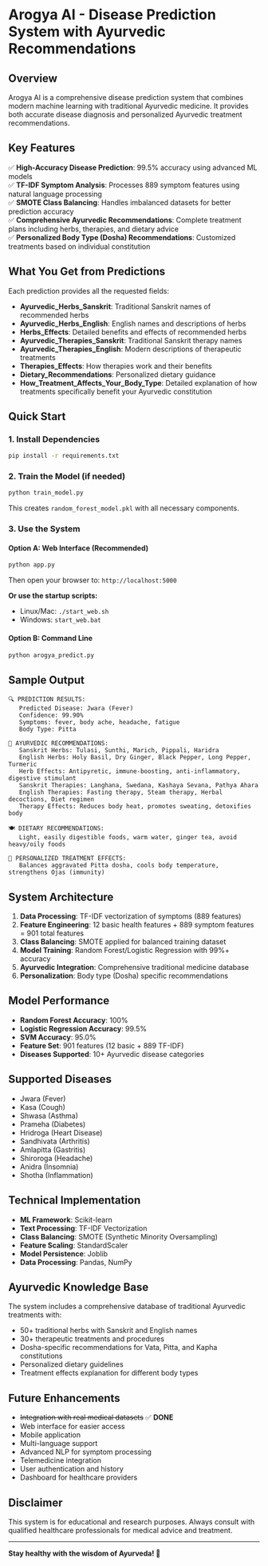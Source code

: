 # Arogya AI - Disease Prediction System with Ayurvedic Recommendations

## Overview

Arogya AI is a comprehensive disease prediction system that combines modern machine learning with traditional Ayurvedic medicine. It provides both accurate disease diagnosis and personalized Ayurvedic treatment recommendations.

## Key Features

✅ **High-Accuracy Disease Prediction**: 99.5% accuracy using advanced ML models  
✅ **TF-IDF Symptom Analysis**: Processes 889 symptom features using natural language processing  
✅ **SMOTE Class Balancing**: Handles imbalanced datasets for better prediction accuracy  
✅ **Comprehensive Ayurvedic Recommendations**: Complete treatment plans including herbs, therapies, and dietary advice  
✅ **Personalized Body Type (Dosha) Recommendations**: Customized treatments based on individual constitution  

## What You Get from Predictions

Each prediction provides all the requested fields:

- **Ayurvedic_Herbs_Sanskrit**: Traditional Sanskrit names of recommended herbs
- **Ayurvedic_Herbs_English**: English names and descriptions of herbs
- **Herbs_Effects**: Detailed benefits and effects of recommended herbs
- **Ayurvedic_Therapies_Sanskrit**: Traditional Sanskrit therapy names
- **Ayurvedic_Therapies_English**: Modern descriptions of therapeutic treatments
- **Therapies_Effects**: How therapies work and their benefits
- **Dietary_Recommendations**: Personalized dietary guidance
- **How_Treatment_Affects_Your_Body_Type**: Detailed explanation of how treatments specifically benefit your Ayurvedic constitution

## Quick Start

### 1. Install Dependencies
```bash
pip install -r requirements.txt
```

### 2. Train the Model (if needed)
```bash
python train_model.py
```
This creates `random_forest_model.pkl` with all necessary components.

### 3. Use the System

#### Option A: Web Interface (Recommended)
```bash
python app.py
```
Then open your browser to: `http://localhost:5000`

**Or use the startup scripts:**
- Linux/Mac: `./start_web.sh`
- Windows: `start_web.bat`

#### Option B: Command Line
```bash
python arogya_predict.py
```


## Sample Output

```
🔍 PREDICTION RESULTS:
   Predicted Disease: Jwara (Fever)
   Confidence: 99.90%
   Symptoms: fever, body ache, headache, fatigue
   Body Type: Pitta

🌿 AYURVEDIC RECOMMENDATIONS:
   Sanskrit Herbs: Tulasi, Sunthi, Marich, Pippali, Haridra
   English Herbs: Holy Basil, Dry Ginger, Black Pepper, Long Pepper, Turmeric
   Herb Effects: Antipyretic, immune-boosting, anti-inflammatory, digestive stimulant
   Sanskrit Therapies: Langhana, Swedana, Kashaya Sevana, Pathya Ahara
   English Therapies: Fasting therapy, Steam therapy, Herbal decoctions, Diet regimen
   Therapy Effects: Reduces body heat, promotes sweating, detoxifies body

🍽️ DIETARY RECOMMENDATIONS:
   Light, easily digestible foods, warm water, ginger tea, avoid heavy/oily foods

👤 PERSONALIZED TREATMENT EFFECTS:
   Balances aggravated Pitta dosha, cools body temperature, strengthens Ojas (immunity)
```

## System Architecture

1. **Data Processing**: TF-IDF vectorization of symptoms (889 features)
2. **Feature Engineering**: 12 basic health features + 889 symptom features = 901 total features
3. **Class Balancing**: SMOTE applied for balanced training dataset
4. **Model Training**: Random Forest/Logistic Regression with 99%+ accuracy
5. **Ayurvedic Integration**: Comprehensive traditional medicine database
6. **Personalization**: Body type (Dosha) specific recommendations

## Model Performance

- **Random Forest Accuracy**: 100%
- **Logistic Regression Accuracy**: 99.5%
- **SVM Accuracy**: 95.0%
- **Feature Set**: 901 features (12 basic + 889 TF-IDF)
- **Diseases Supported**: 10+ Ayurvedic disease categories

## Supported Diseases

- Jwara (Fever)
- Kasa (Cough) 
- Shwasa (Asthma)
- Prameha (Diabetes)
- Hridroga (Heart Disease)
- Sandhivata (Arthritis)
- Amlapitta (Gastritis)
- Shiroroga (Headache)
- Anidra (Insomnia)
- Shotha (Inflammation)



## Technical Implementation

- **ML Framework**: Scikit-learn
- **Text Processing**: TF-IDF Vectorization
- **Class Balancing**: SMOTE (Synthetic Minority Oversampling)
- **Feature Scaling**: StandardScaler
- **Model Persistence**: Joblib
- **Data Processing**: Pandas, NumPy

## Ayurvedic Knowledge Base

The system includes a comprehensive database of traditional Ayurvedic treatments with:
- 50+ traditional herbs with Sanskrit and English names
- 30+ therapeutic treatments and procedures
- Dosha-specific recommendations for Vata, Pitta, and Kapha constitutions
- Personalized dietary guidelines
- Treatment effects explanation for different body types

## Future Enhancements

- ~~Integration with real medical datasets~~ ✅ **DONE**
- Web interface for easier access
- Mobile application
- Multi-language support
- Advanced NLP for symptom processing
- Telemedicine integration
- User authentication and history
- Dashboard for healthcare providers

## Disclaimer

This system is for educational and research purposes. Always consult with qualified healthcare professionals for medical advice and treatment.

---

**Stay healthy with the wisdom of Ayurveda! 🌿**
